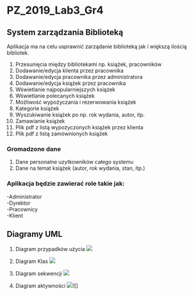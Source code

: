 # PZ_2019_Lab3_Gr4
## System zarządzania Biblioteką

Aplikacja ma na celu usprawnić zarządanie biblioteką jak i większą ilością bibliotek. 
1. Przesunięcia między bibliotekami np. książek, pracowników
1. Dodawanie/edycja klienta przez pracownika
1. Dodawanie/edycja pracownika przez administratora
1. Dodawanie/edycja książek przez pracownika
1. Wświetlanie najpopularniejszych książek
1. Wświetlanie polecanych książek
1. Możliwość wypożyczania i rezerwowania książek
1. Kategorie książek
1. Wyszukiwanie książek po np. rok wydania, autor, itp.
1. Zamawianie książek
1. Plik pdf z listą wypożyczonych książek przez klienta 
1. Plik pdf z listą zamównionych książek

### Gromadzone dane
1. Dane personalne uzytkowników całego systemu
1. Dane na temat książek (autor, rok wydania, stan, itp.)


### Aplikacja będzie zawierać role takie jak: 
-Administrator <br>
-Dyrektor<br>
-Pracownicy<br>
-Klient<br>

## Diagramy UML
1. Diagram przypadków użycia
![](https://i.imgsafe.org/c3/c311ca5a56.jpeg)

1. Diagram Klas
![](https://i.imgsafe.org/c3/c317110318.jpeg)

1. Diagram sekwencji
![](https://i.imgsafe.org/c3/c318e9f9a5.jpeg)

1. Diagram aktywności
![](https://i.imgsafe.org/c3/c31bc85309.jpeg)![]


